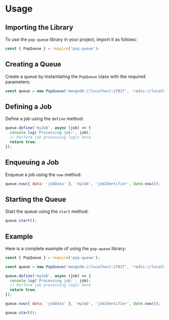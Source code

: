 # Usage

## Importing the Library

To use the `pop-queue` library in your project, import it as follows:

```javascript
const { PopQueue } = require('pop-queue');
```

## Creating a Queue

Create a queue by instantiating the `PopQueue` class with the required parameters:

```javascript
const queue = new PopQueue('mongodb://localhost:27017', 'redis://localhost:6379', 'myDatabase', 'myCollection', 3);
```

## Defining a Job

Define a job using the `define` method:

```javascript
queue.define('myJob', async (job) => {
  console.log('Processing job:', job);
  // Perform job processing logic here
  return true;
});
```

## Enqueuing a Job

Enqueue a job using the `now` method:

```javascript
queue.now({ data: 'jobData' }, 'myJob', 'jobIdentifier', Date.now());
```

## Starting the Queue

Start the queue using the `start` method:

```javascript
queue.start();
```

## Example

Here is a complete example of using the `pop-queue` library:

```javascript
const { PopQueue } = require('pop-queue');

const queue = new PopQueue('mongodb://localhost:27017', 'redis://localhost:6379', 'myDatabase', 'myCollection', 3);

queue.define('myJob', async (job) => {
  console.log('Processing job:', job);
  // Perform job processing logic here
  return true;
});

queue.now({ data: 'jobData' }, 'myJob', 'jobIdentifier', Date.now());

queue.start();
```
